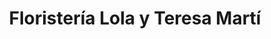---
title: "Floristería Lola y Teresa Martí"
url: /valencia/floristeria-lola-y-teresa-marti/
shop: floristería
---